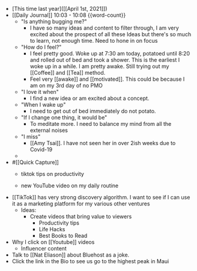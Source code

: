 - [This time last year]([[April 1st, 2021]])
- [[Daily Journal]]  10:03 - 10:08 {{word-count}}
    - "Is anything bugging me?"
        - I have so many ideas and content to filter through, I am very excited about the prospect of all these Ideas but there's so much to learn, not enough time. Need to hone in on focus
    - "How do I feel?"
        - I feel pretty good. Woke up at 7:30 am today, potatoed until 8:20 and rolled out of bed and took a shower. This is the earliest I woke up in a while. I am pretty awake. Still trying out my [[Coffee]] and [[Tea]] method.
        - Feel very [[awake]] and [[motivated]]. This could be because I am on my 3rd day of no PMO
    - "I love it when"
        - I find a new idea or am excited about a concept.
    - "When I wake up"
        -  I need to get out of bed immediately do not potato.
    - "If I change one thing, it would be"
        - To meditate more. I need to balance my mind from all the external noises
    - "I miss"
        - [[Amy Tsai]]. I have not seen her in over 2ish weeks due to Covid-19
    - 
- #[[Quick Capture]]
    - tiktok tips on productivity 

    - new YouTube video on my daily routine 
- [[TikTok]] has very strong discovery algorithm. I want to see if I can use it as a marketing platform for my various other ventures
    - Ideas:
        - Create videos that bring value to viewers
            - Productivity tips
            - Life Hacks
            - Best Books to Read
- Why I click on [[Youtube]] videos
    - Influencer content
- Talk to [[Nat Eliason]] about Bluehost as a joke.
- Click the link in the Bio to see us go to the highest peak in Maui

